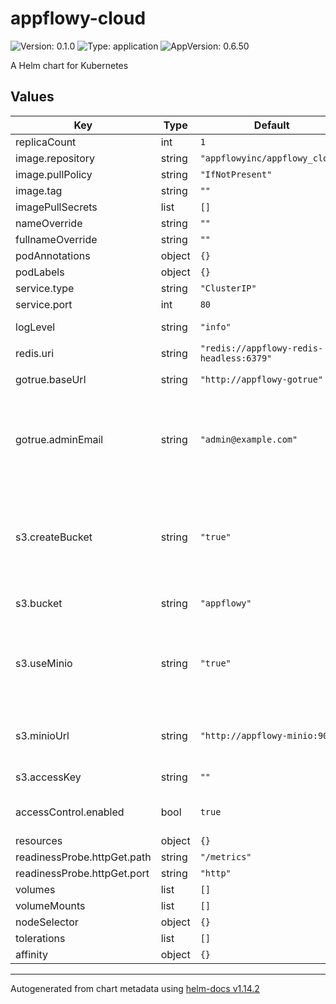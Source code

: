 # appflowy-cloud

![Version: 0.1.0](https://img.shields.io/badge/Version-0.1.0-informational?style=flat-square) ![Type: application](https://img.shields.io/badge/Type-application-informational?style=flat-square) ![AppVersion: 0.6.50](https://img.shields.io/badge/AppVersion-0.6.50-informational?style=flat-square)

A Helm chart for Kubernetes

## Values

| Key | Type | Default | Description |
|-----|------|---------|-------------|
| replicaCount | int | `1` |  |
| image.repository | string | `"appflowyinc/appflowy_cloud"` |  |
| image.pullPolicy | string | `"IfNotPresent"` |  |
| image.tag | string | `""` |  |
| imagePullSecrets | list | `[]` |  |
| nameOverride | string | `""` |  |
| fullnameOverride | string | `""` |  |
| podAnnotations | object | `{}` |  |
| podLabels | object | `{}` |  |
| service.type | string | `"ClusterIP"` |  |
| service.port | int | `80` |  |
| logLevel | string | `"info"` | Stdout log level |
| redis.uri | string | `"redis://appflowy-redis-headless:6379"` | Redis URI |
| gotrue.baseUrl | string | `"http://appflowy-gotrue"` | GoTrue base URL |
| gotrue.adminEmail | string | `"admin@example.com"` | GoTrue admin user, will be created by AppFlowy Cloud if not exists. |
| s3.createBucket | string | `"true"` | Create bucket on startup. If false, bucket must be created manually. |
| s3.bucket | string | `"appflowy"` | S3 Bucket name |
| s3.useMinio | string | `"true"` | Set this to true when using Minio or other S3-compatible services. |
| s3.minioUrl | string | `"http://appflowy-minio:9000"` | Url for the S3-compatible service |
| s3.accessKey | string | `""` | S3 access key |
| accessControl.enabled | bool | `true` | Enable access control |
| resources | object | `{}` |  |
| readinessProbe.httpGet.path | string | `"/metrics"` |  |
| readinessProbe.httpGet.port | string | `"http"` |  |
| volumes | list | `[]` |  |
| volumeMounts | list | `[]` |  |
| nodeSelector | object | `{}` |  |
| tolerations | list | `[]` |  |
| affinity | object | `{}` |  |

----------------------------------------------
Autogenerated from chart metadata using [helm-docs v1.14.2](https://github.com/norwoodj/helm-docs/releases/v1.14.2)
